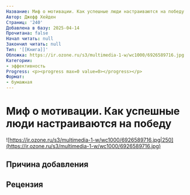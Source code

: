 ```yaml
---
Название: Миф о мотивации. Как успешные люди настраиваются на победу
Автор: Джефф Хейден
Страниц: '240'
Добавлена в базу: 2025-04-14
Прочитана: false
Начал читать: null
Закончил читать: null
Тип: '[[Книга]]'
Обложка: https://ir.ozone.ru/s3/multimedia-1-w/wc1000/6926589716.jpg
Категории:
- эффективность
Progress: <p><progress max=0 value=0></progress></p>
Формат:
- бумажная
---
```

# Миф о мотивации. Как успешные люди настраиваются на победу

![https://ir.ozone.ru/s3/multimedia-1-w/wc1000/6926589716.jpg|250](https://ir.ozone.ru/s3/multimedia-1-w/wc1000/6926589716.jpg)

## Причина добавления


## Рецензия